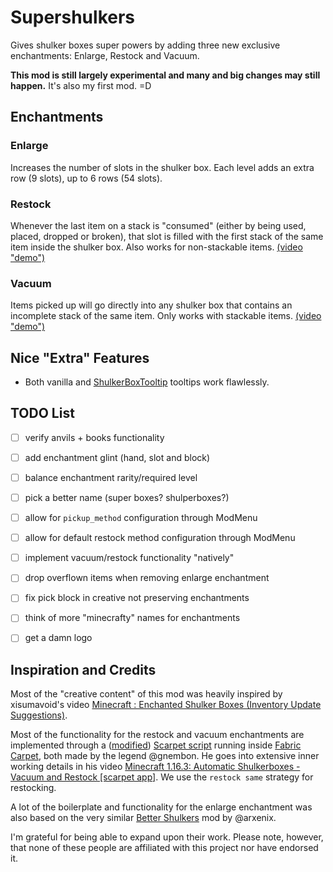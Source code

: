 # Supershulkers

Gives shulker boxes super powers by adding three new exclusive enchantments: Enlarge, Restock and Vacuum.

**This mod is still largely experimental and many and big changes may still happen.** It's also my first mod. =D

## Enchantments

### Enlarge

Increases the number of slots in the shulker box. Each level adds an extra row (9 slots), up to 6 rows (54 slots).

### Restock

Whenever the last item on a stack is "consumed" (either by being used, placed, dropped or broken), that slot is filled with the first stack of the same item inside the shulker box. Also works for non-stackable items. [(video "demo")](https://youtu.be/sEQPMNN5UGk?t=1273)

### Vacuum

Items picked up will go directly into any shulker box that contains an incomplete stack of the same item. Only works with stackable items. [(video "demo")](https://youtu.be/sEQPMNN5UGk?t=461)


## Nice "Extra" Features

- Both vanilla and [ShulkerBoxTooltip](https://github.com/MisterPeModder/ShulkerBoxTooltip) tooltips work flawlessly. 


## TODO List

- [ ] verify anvils + books functionality
- [ ] add enchantment glint (hand, slot and block)
- [ ] balance enchantment rarity/required level
- [ ] pick a better name (super boxes? shulperboxes?)
- [ ] allow for `pickup_method` configuration through ModMenu
- [ ] allow for default restock method configuration through ModMenu
- [ ] implement vacuum/restock functionality "natively"
- [ ] drop overflown items when removing enlarge enchantment
- [ ] fix pick block in creative not preserving enchantments
- [ ] think of more "minecrafty" names for enchantments
- [ ] get a damn logo


## Inspiration and Credits

Most of the "creative content" of this mod was heavily inspired by xisumavoid's video [Minecraft : Enchanted Shulker Boxes (Inventory Update Suggestions)](https://youtu.be/FMu8T8KriQY).

Most of the functionality for the restock and vacuum enchantments are implemented through a ([modified](https://github.com/rmobis/supershulkers/blob/master/src/main/resources/assets/supershulkers/scripts/supershulkers.sc)) [Scarpet script](https://github.com/gnembon/scarpet/blob/master/programs/survival/shulkerboxes.sc) running inside [Fabric Carpet](https://github.com/gnembon/fabric-carpet), both made by the legend @gnembon. He goes into extensive inner working details in his video [Minecraft 1.16.3: Automatic Shulkerboxes - Vacuum and Restock [scarpet app]](https://youtu.be/sEQPMNN5UGk). We use the `restock same` strategy for restocking.

A lot of the boilerplate and functionality for the enlarge enchantment was also based on the very similar [Better Shulkers](https://github.com/arxenix/better-shulkers) mod by @arxenix. 

I'm grateful for being able to expand upon their work. Please note, however, that none of these people are affiliated with this project nor have endorsed it.
